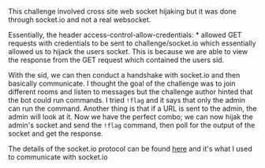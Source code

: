 This challenge involved cross site web socket hijaking but it was done through socket.io and not a real websocket.

Essentially, the header access-control-allow-credentials: * allowed GET requests with credentials to be sent to challenge/socket.io which essentially allowed us to hijack the users socket. This is because we are able to view the response from the GET request which contained the users sid.

With the sid, we can then conduct a handshake with socket.io and then basically communicate. I thought the goal of the challenge was to join different rooms and listen to messages but the challenge author hinted that the bot could run commands. I tried `!flag` and it says that only the admin can run the command. Another thing is that if a URL is sent to the admin, the admin will look at it. Now we have the perfect combo; we can now hijak the admin's socket and send the `!flag` command, then poll for the output of the socket and get the response.

The details of the socket.io protocol can be found [here](https://github.com/socketio/socket.io-protocol) and it's what I used to communicate with socket.io
